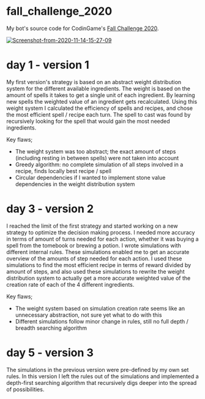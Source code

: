 # fall_challenge_2020
My bot's source code for CodinGame's [Fall Challenge 2020](https://www.codingame.com/contests/fall-challenge-2020).

<a href="https://ibb.co/Wpckr89"><img src="https://i.ibb.co/YTtc5n9/Screenshot-from-2020-11-14-15-27-09.png" alt="Screenshot-from-2020-11-14-15-27-09" border="0"></a>

# day 1 - version 1
<p>
My first version's strategy is based on an abstract weight distribution system for the different available ingredients.
The weight is based on the amount of spells it takes to get a single unit of each ingredient.
By learning new spells the weighted value of an ingredient gets recalculated.
Using this weight system I calculated the efficiency of spells and recipes, and chose the most efficient spell / recipe each turn.
The spell to cast was found by recursively looking for the spell that would gain the most needed ingredients. </p>

Key flaws; <br>

- The weight system was too abstract; the exact amount of steps (including resting in between spells) were not taken into account
- Greedy algorithm: no complete simulation of all steps involved in a recipe, finds locally best recipe / spell
- Circular dependencies if I wanted to implement stone value dependencies in the weight distribution system

# day 3 - version 2

<p>
I reached the limit of the first strategy and started working on a new strategy to optimize the decision making process. I needed more accuracy in terms of amount of turns needed for each action, whether it was buying a spell from the tomebook or brewing a potion. I wrote simulations with different internal rules. These simulations enabled me to get an accurate overview of the amounts of step needed for each action. I used these simulations to find the most efficient recipe in terms of reward divided by amount of steps, and also used these simulations to rewrite the weight distribution system to actually get a more accurate weighted value of the creation rate of each of the 4 different ingredients. </p>

Key flaws; <br>

- The weight system based on simulation creation rate seems like an unnecessary abstraction, not sure yet what to do with this
- Different simulations follow minor change in rules, still no full depth / breadth searching algorithm

# day 5 - version 3

<p>
The simulations in the previous version were pre-defined by my own set rules. In this version I left the rules out of the simulations and implemented a depth-first searching algorithm that recursively digs deeper into the spread of possibilities. </p>
